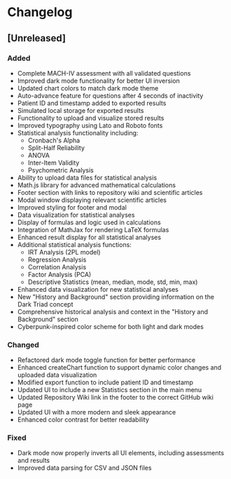 # Changelog

## [Unreleased]

### Added

- Complete MACH-IV assessment with all validated questions
- Improved dark mode functionality for better UI inversion
- Updated chart colors to match dark mode theme
- Auto-advance feature for questions after 4 seconds of inactivity
- Patient ID and timestamp added to exported results
- Simulated local storage for exported results
- Functionality to upload and visualize stored results
- Improved typography using Lato and Roboto fonts
- Statistical analysis functionality including:
  - Cronbach's Alpha
  - Split-Half Reliability
  - ANOVA
  - Inter-Item Validity
  - Psychometric Analysis
- Ability to upload data files for statistical analysis
- Math.js library for advanced mathematical calculations
- Footer section with links to repository wiki and scientific articles
- Modal window displaying relevant scientific articles
- Improved styling for footer and modal
- Data visualization for statistical analyses
- Display of formulas and logic used in calculations
- Integration of MathJax for rendering LaTeX formulas
- Enhanced result display for all statistical analyses
- Additional statistical analysis functions:
  - IRT Analysis (2PL model)
  - Regression Analysis
  - Correlation Analysis
  - Factor Analysis (PCA)
  - Descriptive Statistics (mean, median, mode, std, min, max)
- Enhanced data visualization for new statistical analyses
- New "History and Background" section providing information on the Dark Triad concept
- Comprehensive historical analysis and context in the "History and Background" section
- Cyberpunk-inspired color scheme for both light and dark modes

### Changed

- Refactored dark mode toggle function for better performance
- Enhanced createChart function to support dynamic color changes and uploaded data visualization
- Modified export function to include patient ID and timestamp
- Updated UI to include a new Statistics section in the main menu
- Updated Repository Wiki link in the footer to the correct GitHub wiki page
- Updated UI with a more modern and sleek appearance
- Enhanced color contrast for better readability

### Fixed

- Dark mode now properly inverts all UI elements, including assessments and results
- Improved data parsing for CSV and JSON files